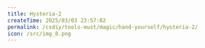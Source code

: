 ```yaml
---
title: Hysteria-2
createTime: 2025/03/03 23:57:02
permalink: /csdiy/tools-must/magic/hand-yourself/hysteria-2/
icon: /src/img_8.png
---
```

